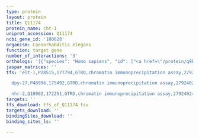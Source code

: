 ```yaml
---
type: protein
layout: protein
title: Q11174
protein_name: cht-1
uniprot_accession: Q11174
ncbi_gene_id: '180628'
organism: Caenorhabditis elegans
function: target gene
number_of_interactions: '3'
orthologs: '[{"species": "Homo sapiens", "id": ["<a href=\"/protein/q9bzp6\">Q9BZP6</a>", "<a href=\"/protein/q13231\">Q13231</a>"]}, {"species": "Mus musculus", "id": ["<a href=\"/protein/q9d7q1\">Q9D7Q1</a>", "<a href=\"/protein/q91xa9\">Q91XA9</a>"]}, {"species": "Rattus norvegicus", "id": ["A0S5V8", "A0A0G2K676"]}, {"species": "Danio rerio", "id": ["Q7ZVF1", "Q6P006", "Q6NZZ8", "<a href=\"/protein/f1ra25\">F1RA25</a>", "F1QJL0"]}]'
jaspar_matrices: ''
tfs: 'elt-1,P28515,177794,GTRD,chromatin immunoprecipitation assay,27924024%5Buid%5D,No

  dpy-27,P48996,175492,GTRD,chromatin immunoprecipitation assay,27924024%5Buid%5D,No

  nhr-2,Q10902,172251,GTRD,chromatin immunoprecipitation assay,27924024%5Buid%5D,No'
targets: ''
tfs_download: tfs_of_Q11174.tsv
targets_download: ''
bindingSites_download: ''
binding_sites_ls: ''

---
```


